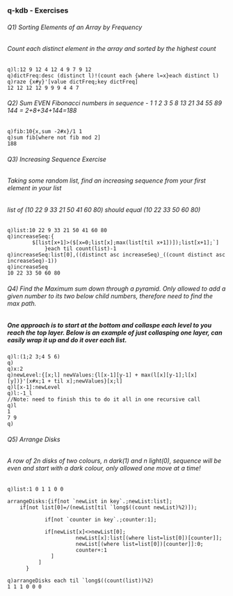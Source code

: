 ### q-kdb - Exercises
###### Q1) Sorting Elements of an Array by Frequency
###### Count each distinct element in the array and sorted by the highest count
	q)l:12 9 12 4 12 4 9 7 9 12
	q)dictFreq:desc (distinct l)!(count each {where l=x}each distinct l)
	q)raze {x#y}'[value dictFreq;key dictFreq]
	12 12 12 12 9 9 9 4 4 7

###### Q2) Sum EVEN Fibonacci numbers in sequence - 1 1 2 3 5 8 13 21 34 55 89 144 = 2+8+34+144=188
	q)fib:10{x,sum -2#x}/1 1
	q)sum fib[where not fib mod 2]
	188
	
###### Q3) Increasing Sequence Exercise
###### Taking some random list, find an increasing sequence from your first element in your list
###### list of (10 22 9 33 21 50 41 60 80) should equal (10 22 33 50 60 80)
	q)list:10 22 9 33 21 50 41 60 80 
	q)increaseSeq:{
			$[list[x+1]>($[x=0;list[x];max(list[til x+1])]);list[x+1];`]
				}each til count(list)-1 
	q)increaseSeq:list[0],((distinct asc increaseSeq)_((count distinct asc increaseSeq)-1)) 
	q)increaseSeq 
	10 22 33 50 60 80

###### Q4) Find the Maximum sum down through a pyramid. Only allowed to add a given number to its two below child numbers, therefore need to find the max path.
##### One approach is to start at the bottom and collaspe each level to you reach the top layer. Below is an example of just collasping one layer, can easily wrap it up and do it over each list.
	q)l:(1;2 3;4 5 6)
	q)
	q)x:2
	q)newLevel:{[x;l] newValues:{l[x-1][y-1] + max(l[x][y-1];l[x][y])}'[x#x;1 + til x];newValues}[x;l]
	q)l[x-1]:newLevel
	q)l:-1_l
	//Note: need to finish this to do it all in one recursive call
	q)l
	1
	7 9
	q)

###### Q5) Arrange Disks 
###### A row of 2n disks of two colours, n dark(1) and n light(0), sequence will be even and start with a dark colour, only allowed one move at a time!
	q)list:1 0 1 1 0 0

	arrangeDisks:{if[not `newList in key`.;newList:list];
		if[not list[0]=/(newList[til `long$((count newList)%2)]);
		
			    if[not `counter in key`.;counter:1];

			    if[newList[x]<>newList[0];
				          newList[x]:list[(where list=list[0])[counter]];
				          newList[(where list=list[0])[counter]]:0;
				          counter+:1
			      ]
		      ]
	      }

	q)arrangeDisks each til `long$((count(list))%2)
	1 1 1 0 0 0

